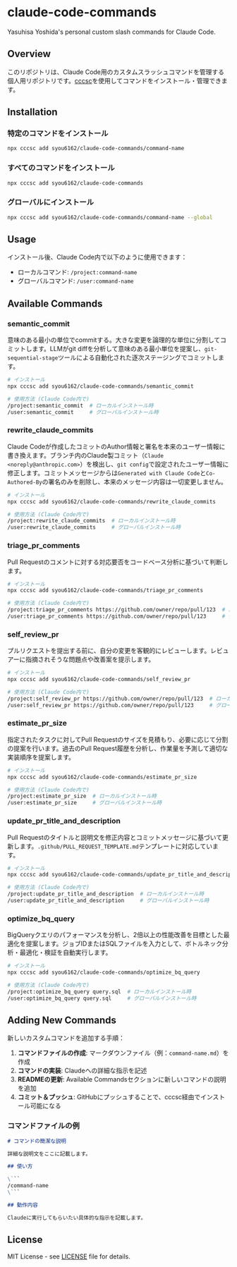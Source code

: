 # claude-code-commands

Yasuhisa Yoshida's personal custom slash commands for Claude Code.

## Overview

このリポジトリは、Claude Code用のカスタムスラッシュコマンドを管理する個人用リポジトリです。[cccsc](https://github.com/hiragram/cccsc)を使用してコマンドをインストール・管理できます。

## Installation

### 特定のコマンドをインストール
```bash
npx cccsc add syou6162/claude-code-commands/command-name
```

### すべてのコマンドをインストール
```bash
npx cccsc add syou6162/claude-code-commands
```

### グローバルにインストール
```bash
npx cccsc add syou6162/claude-code-commands/command-name --global
```

## Usage

インストール後、Claude Code内で以下のように使用できます：

- ローカルコマンド: `/project:command-name`
- グローバルコマンド: `/user:command-name`

## Available Commands

### semantic_commit
意味のある最小の単位でcommitする。大きな変更を論理的な単位に分割してコミットします。LLMがgit diffを分析して意味のある最小単位を提案し、`git-sequential-stage`ツールによる自動化された逐次ステージングでコミットします。

```bash
# インストール
npx cccsc add syou6162/claude-code-commands/semantic_commit

# 使用方法 (Claude Code内で)
/project:semantic_commit  # ローカルインストール時
/user:semantic_commit     # グローバルインストール時
```

### rewrite_claude_commits
Claude Codeが作成したコミットのAuthor情報と署名を本来のユーザー情報に書き換えます。ブランチ内のClaude製コミット（`Claude <noreply@anthropic.com>`）を検出し、`git config`で設定されたユーザー情報に修正します。コミットメッセージからは`Generated with Claude Code`と`Co-Authored-By`の署名のみを削除し、本来のメッセージ内容は一切変更しません。

```bash
# インストール
npx cccsc add syou6162/claude-code-commands/rewrite_claude_commits

# 使用方法 (Claude Code内で)
/project:rewrite_claude_commits  # ローカルインストール時
/user:rewrite_claude_commits     # グローバルインストール時
```

### triage_pr_comments
Pull Requestのコメントに対する対応要否をコードベース分析に基づいて判断します。

```bash
# インストール
npx cccsc add syou6162/claude-code-commands/triage_pr_comments

# 使用方法 (Claude Code内で)
/project:triage_pr_comments https://github.com/owner/repo/pull/123  # ローカルインストール時
/user:triage_pr_comments https://github.com/owner/repo/pull/123     # グローバルインストール時
```

### self_review_pr
プルリクエストを提出する前に、自分の変更を客観的にレビューします。レビュアーに指摘されそうな問題点や改善案を提示します。

```bash
# インストール
npx cccsc add syou6162/claude-code-commands/self_review_pr

# 使用方法 (Claude Code内で)
/project:self_review_pr https://github.com/owner/repo/pull/123  # ローカルインストール時
/user:self_review_pr https://github.com/owner/repo/pull/123     # グローバルインストール時
```

### estimate_pr_size
指定されたタスクに対してPull Requestのサイズを見積もり、必要に応じて分割の提案を行います。過去のPull Request履歴を分析し、作業量を予測して適切な実装順序を提案します。

```bash
# インストール
npx cccsc add syou6162/claude-code-commands/estimate_pr_size

# 使用方法 (Claude Code内で)
/project:estimate_pr_size  # ローカルインストール時
/user:estimate_pr_size     # グローバルインストール時
```

### update_pr_title_and_description
Pull Requestのタイトルと説明文を修正内容とコミットメッセージに基づいて更新します。`.github/PULL_REQUEST_TEMPLATE.md`テンプレートに対応しています。

```bash
# インストール
npx cccsc add syou6162/claude-code-commands/update_pr_title_and_description

# 使用方法 (Claude Code内で)
/project:update_pr_title_and_description  # ローカルインストール時
/user:update_pr_title_and_description     # グローバルインストール時
```

### optimize_bq_query
BigQueryクエリのパフォーマンスを分析し、2倍以上の性能改善を目標とした最適化を提案します。ジョブIDまたはSQLファイルを入力として、ボトルネック分析・最適化・検証を自動実行します。

```bash
# インストール
npx cccsc add syou6162/claude-code-commands/optimize_bq_query

# 使用方法 (Claude Code内で)
/project:optimize_bq_query query.sql  # ローカルインストール時
/user:optimize_bq_query query.sql     # グローバルインストール時
```

## Adding New Commands

新しいカスタムコマンドを追加する手順：

1. **コマンドファイルの作成**: マークダウンファイル（例：`command-name.md`）を作成
2. **コマンドの実装**: Claudeへの詳細な指示を記述
3. **READMEの更新**: Available Commandsセクションに新しいコマンドの説明を追加
4. **コミット＆プッシュ**: GitHubにプッシュすることで、cccsc経由でインストール可能になる

### コマンドファイルの例

```markdown
# コマンドの簡潔な説明

詳細な説明文をここに記載します。

## 使い方

\```
/command-name
\```

## 動作内容

Claudeに実行してもらいたい具体的な指示を記載します。
```

## License

MIT License - see [LICENSE](LICENSE) file for details.